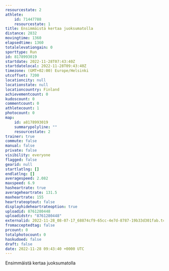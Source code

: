 ```yaml
---
resourcestate: 2
athlete:
    id: 71447788
    resourcestate: 1
title: Ensimmäistä kertaa juoksumatolla
distance: 2832
movingtime: 1360
elapsedtime: 1360
totalelevationgain: 0
sporttype: Run
id: 8178993019
startdate: 2022-11-28T07:43:40Z
startdatelocal: 2022-11-28T09:43:40Z
timezone: (GMT+02:00) Europe/Helsinki
utcoffset: 7200
locationcity: null
locationstate: null
locationcountry: Finland
achievementcount: 0
kudoscount: 0
commentcount: 0
athletecount: 1
photocount: 0
map:
    id: a8178993019
    summarypolyline: ""
    resourcestate: 2
trainer: true
commute: false
manual: false
private: false
visibility: everyone
flagged: false
gearid: null
startlatlng: []
endlatlng: []
averagespeed: 2.082
maxspeed: 6.9
hasheartrate: true
averageheartrate: 131.5
maxheartrate: 155
heartrateoptout: false
displayhideheartrateoption: true
uploadid: 8761280448
uploadidstr: "8761280448"
externalid: 2022-11-28_08-07-17_68874cf9-65cc-4e7d-8787-19b33d301fab.tcx
fromacceptedtag: false
prcount: 0
totalphotocount: 0
haskudoed: false
draft: false
date: 2022-11-28 09:43:40 +0000 UTC
---
```

Ensimmäistä kertaa juoksumatolla